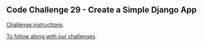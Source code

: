 ## Code Challenge 29 - Create a Simple Django App

[Challenge instructions](https://pybit.es/articles/codechallenge29/).

[To follow along with our challenges](https://github.com/pybites/challenges/blob/master/INSTALL.md).

